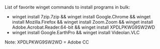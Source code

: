 List of favorite winget commands to install programs in bulk:
* winget install 7zip.7zip  && winget install Google.Chrome  && winget install Mozilla.Firefox  && winget install Zoom.Zoom  && winget install Adobe.Acrobat.Reader.64-bit  && winget install XPDLPKWG9SW2WD 
* winget install Google.EarthPro  && winget install Videolan.VLC

Note: XPDLPKWG9SW2WD = Adobe CC
